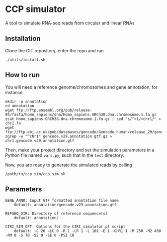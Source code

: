 # CCP simulator
A tool to simulate RNA-seq reads from circular and linear RNAs

## Installation

Clone the GIT repository, enter the repo and run  

```{bash}
./utils/install.sh
```
## How to run

You will need a reference genome/chromosomes and gene annotation, for instance  

```{bash}
mkdir -p annotation
cd annotation
wget ftp://ftp.ensembl.org/pub/release-95/fasta/homo_sapiens/dna/Homo_sapiens.GRCh38.dna.chromosome.1.fa.gz
zcat Homo_sapiens.GRCh38.dna.chromosome.1.fa.gz | sed "s/^>1/>chr1/" > chr1.fa
wget ftp://ftp.ebi.ac.uk/pub/databases/gencode/Gencode_human/release_29/gencode.v29.annotation.gtf.gz
zgrep -w "^chr1" gencode.v29.annotation.gtf.gz > chr1.gencode.v29.annotation.gtf
```

Then, make your project directory and set the simulation parameters in a Python file named `vars.py`, such that in the `test` directory.  

Now, you are ready to generate the simulated reads by calling  

```{bash}
/path/to/ccp_sim/ccp_sim.sh
```

## Parameters

```
GENE_ANNO: Input GTF formatted annotation file name
    default: annotation/gencode.v29.annotation.gtf

REFSEQ_DIR: Directory of reference sequence(s)
    default: annotation/

CIRI_SIM_OPT: Options for the CIRI_simulator.pl script
    default: -C 20 -LC 0 -R 1 -LR 1 -L 101 -E 1 -CHR1 1 -M 250 -M2 450 -PM 0 -S 70 -S2 0 -SE 0 -PSI 10
```
